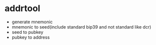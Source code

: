 # addrtool

* generate mnemonic
* mnemonic to seed(include standard bip39 and not standard like dcr)
* seed to pubkey
* pubkey to address

